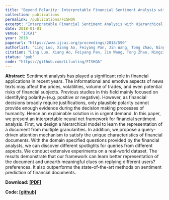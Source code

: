 ```yaml
---
title: "Beyond Polarity: Interpretable Financial Sentiment Analysis with Hierarchical Query-driven Attention"
collection: publications
permalink: /publications/FISHQA
excerpt: "Interpretable Financial Sentiment Analysis with Hierarchical Query-driven Attention"
date: 2018-01-01
venue: "IJCAI"
year: 2018
paperurl: "https://www.ijcai.org/proceedings/2018/590"
authorlist: "Ling Luo, Xiang Ao, Feiyang Pan, Jin Wang, Tong Zhao, Ningzi Yu, Qing He"
citation: "Ling Luo, Xiang Ao, Feiyang Pan, Jin Wang, Tong Zhao, Ningzi Yu, Qing He. Beyond Polarity: Interpretable Financial Sentiment Analysis with Hierarchical Query-driven Attention. In IJCAI 2018."
status: 'pub'
code: "https://github.com/LLluoling/FISHQA"
---
```

**Abstract:**
Sentiment analysis has played a significant role in financial applications in recent years. The informational and emotive aspects of news texts may affect the prices, volatilities, volume of trades, and even potential risks of financial subjects. Previous studies in this field mainly focused on identifying polarity~(e.g. positive or negative). However, as financial decisions broadly require justifications, only plausible polarity cannot provide enough evidence during the decision making processes of humanity. Hence an explainable solution is in urgent demand. In this paper, we present an interpretable neural net framework for financial sentiment analysis. First, we design a hierarchical model to learn the representation of a document from multiple granularities. In addition, we propose a query-driven attention mechanism to satisfy the unique characteristics of financial documents. With the domain specified questions provided by the financial analysts, we can discover different spotlights for queries from different aspects. We conduct extensive experiments on a real-world dataset. The results demonstrate that our framework can learn better representation of the document and unearth meaningful clues on replying different users? preferences. It also outperforms the state-of-the-art methods on sentiment prediction of financial documents.

**Download: [[PDF]](https://www.ijcai.org/proceedings/2018/0590.pdf)**

**Code: [[github]](https://github.com/LLluoling/FISHQA)**
